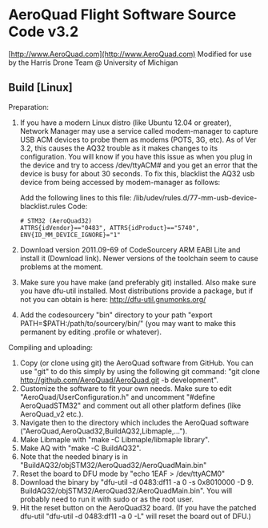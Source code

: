 AeroQuad Flight Software Source Code v3.2
========================================
[http://www.AeroQuad.com](http://www.AeroQuad.com)
Modified for use by the Harris Drone Team @ University of Michigan

Build [Linux]
-----------------------------------------
Preparation:

1. If you have a modern Linux distro (like Ubuntu 12.04 or greater), Network Manager may use a service called modem-manager to capture USB ACM devices to probe them as modems (POTS, 3G, etc). As of Ver 3.2, this causes the AQ32 trouble as it makes changes to its configuration. You will know if you have this issue as when you plug in the device and try to access /dev/ttyACM# and you get an error that the device is busy for about 30 seconds. To fix this, blacklist the AQ32 usb device from being accessed by modem-manager as follows:

    Add the following lines to this file: /lib/udev/rules.d/77-mm-usb-device-blacklist.rules
    Code:
    ```
    # STM32 (AeroQuad32)
    ATTRS{idVendor}=="0483", ATTRS{idProduct}=="5740", ENV{ID_MM_DEVICE_IGNORE}="1"
    ```

2. Download version 2011.09-69 of CodeSourcery ARM EABI Lite and install it (Download link). Newer versions of the toolchain seem to cause problems at the moment.
3. Make sure you have make (and preferably git) installed. Also make sure you have dfu-util installed. Most distributions provide a package, but if not you can obtain is here: http://dfu-util.gnumonks.org/
4. Add the codesourcery "bin" directory to your path "export PATH=$PATH:/path/to/sourcery/bin/" (you may want to make this permanent by editing .profile or whatever).


Compiling and uploading:

1. Copy (or clone using git) the AeroQuad software from GitHub.
You can use "git" to do this simply by using the following git command: "git clone http://github.com/AeroQuad/AeroQuad.git -b development".
2. Customize the software to fit your own needs. Make sure to edit "AeroQuad/UserConfiguration.h" and uncomment "#define AeroQuadSTM32" and comment out all other platform defines (like AeroQuad_v2 etc.).
3. Navigate then to the directory which includes the AeroQuad software ("AeroQuad,AeroQuad32,BuildAQ32,Libmaple,...").
4. Make Libmaple with "make -C Libmaple/libmaple library".
5. Make AQ with "make -C BuildAQ32".
6. Note that the needed binary is in "BuildAQ32/objSTM32/AeroQuad32/AeroQuadMain.bin"
7. Reset the board to DFU mode by "echo 1EAF > /dev/ttyACM0"
8. Download the binary by "dfu-util -d 0483:df11 -a 0 -s 0x8010000 -D 9. BuildAQ32/objSTM32/AeroQuad32/AeroQuadMain.bin". You will probably need to run it with sudo or as the root user.
9. Hit the reset button on the AeroQuad32 board. (If you have the patched dfu-util "dfu-util -d 0483:df11 -a 0 -L" will reset the board out of DFU.)
